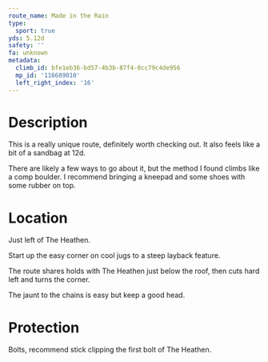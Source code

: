 ```yaml
---
route_name: Made in the Rain
type:
  sport: true
yds: 5.12d
safety: ''
fa: unknown
metadata:
  climb_id: bfe1eb36-bd57-4b3b-87f4-0cc79c4de956
  mp_id: '116689010'
  left_right_index: '16'
---
```

# Description
This is a really unique route, definitely worth checking out. It also feels like a bit of a sandbag at 12d.

There are likely a few ways to go about it, but the method I found climbs like a comp boulder. I recommend bringing a kneepad and some shoes with some rubber on top.

# Location
Just left of The Heathen.

Start up the easy corner on cool jugs to a steep layback feature.

The route shares holds with The Heathen just below the roof, then cuts hard left and turns the corner.

The jaunt to the chains is easy but keep a good head.

# Protection
Bolts, recommend stick clipping the first bolt of The Heathen.
